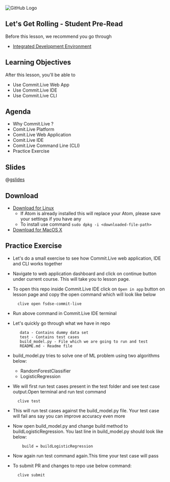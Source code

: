 ![GitHub Logo](https://s3.ap-south-1.amazonaws.com/greyatom-social/logo.png)

## Let's Get Rolling - Student Pre-Read
Before this lesson, we recommend you go through
* [Integrated Development Environment](https://en.wikipedia.org/wiki/Integrated_development_environment)

## Learning Objectives

After this lesson, you'll be able to
* Use Commit.Live Web App
* Use Commit.Live IDE
* Use Commit.Live CLI

## Agenda

* Why Commit.Live ?
* Comit.Live Platform
* Comit.Live Web Application
* Comit.Live IDE 
* Comit.Live Command Line (CLI) 
* Practice Exercise

## Slides
@[gslides](1HF5i6JrRhau7akpzl_ztjy_spSaMZlXtNBVs4VgH6Lc)

## Download 
* [Download for Linux](https://github.com/greyatom-edu-tech/greyatom-ide/releases/download/v4.4.10/commit_live-amd64.deb)
  * If Atom is already installed this will replace your Atom, please save your settings if you have any
  * To install use command `sudo dpkg -i <downloaded-file-path>` 
* [Download for MacOS X](https://github.com/greyatom-edu-tech/greyatom-ide/releases/download/v4.4.10/CommitLive.dmg)

## Practice Exercise

* Let's do a small exercise to see how Commit.Live web application, IDE and CLI works together
* Navigate to web application dashboard and click on continue button under current course. This will take you to lesson page.
* To open this repo inside Commit.Live IDE click on `Open in app` button on lesson page and copy the open command which will look like below 

        clive open fsdse-commit-live
        
* Run above command in Commit.Live IDE terminal
* Let's quickly go through what we have in repo

         data - Contains dummy data set
         test - Contains test cases
         build_model.py - File which we are going to run and test
         README.md - Readme file
         
* build_model.py tries to solve one of ML problem using two algorithms below:
    * RandomForestClassifier
    * LogisticRegression
* We will first run test cases present in the test folder and see test case output.Open terminal and run test command
        
        clive test

* This will run test cases against the build_model.py file. Your test case will fail ans say you can improve accuracy even more
* Now open build_model.py and change build method to buildLogisticRegression. You last line in build_model.py should look like below:

          build = buildLogisticRegression
          
* Now again run test command again.This time your test case will pass
* To submit PR and changes to repo use below command:

        clive submit
